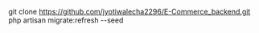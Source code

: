 git clone https://github.com/jyotiwalecha2296/E-Commerce_backend.git
php artisan migrate:refresh --seed
